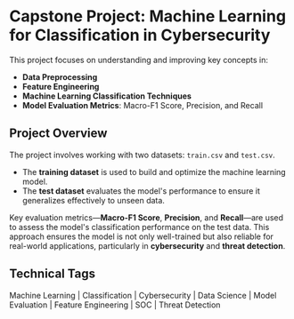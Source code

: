 # Capstone Project: Machine Learning for Classification in Cybersecurity

This project focuses on understanding and improving key concepts in:

- **Data Preprocessing**  
- **Feature Engineering**  
- **Machine Learning Classification Techniques**  
- **Model Evaluation Metrics**: Macro-F1 Score, Precision, and Recall  

## Project Overview

The project involves working with two datasets: `train.csv` and `test.csv`.  
- The **training dataset** is used to build and optimize the machine learning model.  
- The **test dataset** evaluates the model's performance to ensure it generalizes effectively to unseen data.

Key evaluation metrics—**Macro-F1 Score**, **Precision**, and **Recall**—are used to assess the model's classification performance on the test data. This approach ensures the model is not only well-trained but also reliable for real-world applications, particularly in **cybersecurity** and **threat detection**.

## Technical Tags  
Machine Learning | Classification | Cybersecurity | Data Science | Model Evaluation | Feature Engineering | SOC | Threat Detection
